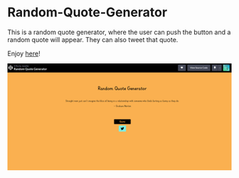 # Random-Quote-Generator

<p>This is a random quote generator, where the user can push the button and a random quote will appear. They can also tweet that quote.</p>

<p>Enjoy <a href="https://codepen.io/velvetstar/full/NrpqdR" target="_blank">here</a>!</p>

<img src="Random_Quote_Generator.png" alt="Random Quote Generator">
